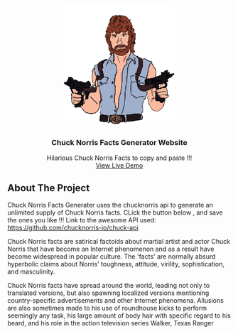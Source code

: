 <a name="readme-top"></a>

<!-- PROJECT LOGO -->
<br />
<div align="center">
  <a href="chuckNorris.png">
    <img src="chuckNorris.png" alt="Logo" width="250">
  </a>

  <h3 align="center">Chuck Norris Facts Generator Website</h3>

  <p align="center">
    Hilarious Chuck Norris Facts to copy and paste !!!
    <br />
    <a href="https://risshi.is-a.dev/chuck-norris-facts-generator/">View Live Demo</a>
  </p>
</div>

<!-- ABOUT THE PROJECT -->
## About The Project

Chuck Norris Facts Generater uses the chucknorris api to generate an unlimited supply of Chuck Norris facts. CLick the button below , and save the ones you like !!!
Link to the awesome API used: https://github.com/chucknorris-io/chuck-api <br/>

Chuck Norris facts are satirical factoids about martial artist and actor Chuck Norris that have become an Internet phenomenon and as a result have become widespread in popular culture. The 'facts' are normally absurd hyperbolic claims about Norris' toughness, attitude, virility, sophistication, and masculinity.

Chuck Norris facts have spread around the world, leading not only to translated versions, but also spawning localized versions mentioning country-specific advertisements and other Internet phenomena. Allusions are also sometimes made to his use of roundhouse kicks to perform seemingly any task, his large amount of body hair with specific regard to his beard, and his role in the action television series Walker, Texas Ranger
